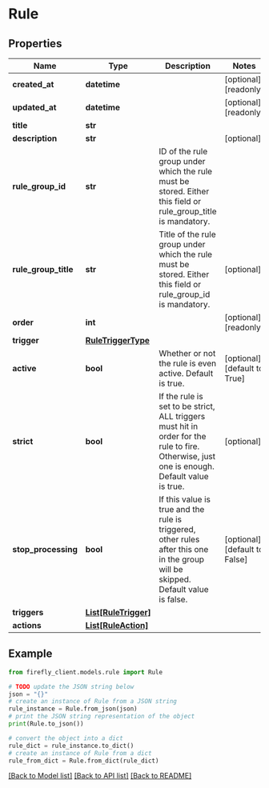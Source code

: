 # Rule


## Properties

Name | Type | Description | Notes
------------ | ------------- | ------------- | -------------
**created_at** | **datetime** |  | [optional] [readonly] 
**updated_at** | **datetime** |  | [optional] [readonly] 
**title** | **str** |  | 
**description** | **str** |  | [optional] 
**rule_group_id** | **str** | ID of the rule group under which the rule must be stored. Either this field or rule_group_title is mandatory. | 
**rule_group_title** | **str** | Title of the rule group under which the rule must be stored. Either this field or rule_group_id is mandatory. | [optional] 
**order** | **int** |  | [optional] [readonly] 
**trigger** | [**RuleTriggerType**](RuleTriggerType.md) |  | 
**active** | **bool** | Whether or not the rule is even active. Default is true. | [optional] [default to True]
**strict** | **bool** | If the rule is set to be strict, ALL triggers must hit in order for the rule to fire. Otherwise, just one is enough. Default value is true. | [optional] 
**stop_processing** | **bool** | If this value is true and the rule is triggered, other rules  after this one in the group will be skipped. Default value is false. | [optional] [default to False]
**triggers** | [**List[RuleTrigger]**](RuleTrigger.md) |  | 
**actions** | [**List[RuleAction]**](RuleAction.md) |  | 

## Example

```python
from firefly_client.models.rule import Rule

# TODO update the JSON string below
json = "{}"
# create an instance of Rule from a JSON string
rule_instance = Rule.from_json(json)
# print the JSON string representation of the object
print(Rule.to_json())

# convert the object into a dict
rule_dict = rule_instance.to_dict()
# create an instance of Rule from a dict
rule_from_dict = Rule.from_dict(rule_dict)
```
[[Back to Model list]](../README.md#documentation-for-models) [[Back to API list]](../README.md#documentation-for-api-endpoints) [[Back to README]](../README.md)


